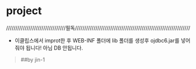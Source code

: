 # project
////////////////////////////////필독//////////////////////////////////////////////////////////////
+ 이클립스에서 improt한 후 WEB-INF 폴더에 lib 폴더를 생성후 ojdbc6.jar를 넣어줘야 됩니다! 아님 DB 안됩니다.

>##by jin-1

